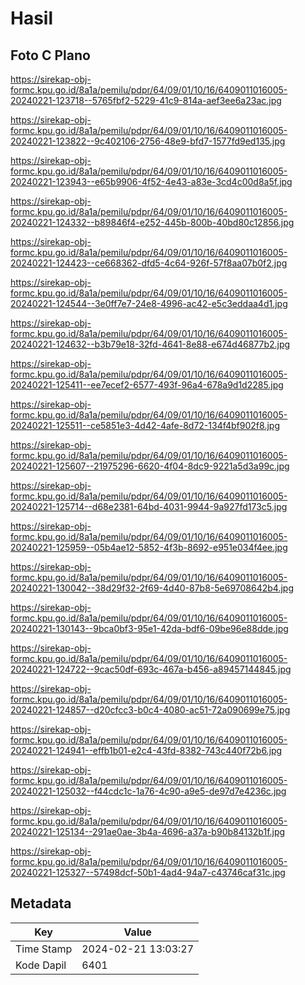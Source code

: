 # Hasil

## Foto C Plano

https://sirekap-obj-formc.kpu.go.id/8a1a/pemilu/pdpr/64/09/01/10/16/6409011016005-20240221-123718--5765fbf2-5229-41c9-814a-aef3ee6a23ac.jpg

https://sirekap-obj-formc.kpu.go.id/8a1a/pemilu/pdpr/64/09/01/10/16/6409011016005-20240221-123822--9c402106-2756-48e9-bfd7-1577fd9ed135.jpg

https://sirekap-obj-formc.kpu.go.id/8a1a/pemilu/pdpr/64/09/01/10/16/6409011016005-20240221-123943--e65b9906-4f52-4e43-a83e-3cd4c00d8a5f.jpg

https://sirekap-obj-formc.kpu.go.id/8a1a/pemilu/pdpr/64/09/01/10/16/6409011016005-20240221-124332--b89846f4-e252-445b-800b-40bd80c12856.jpg

https://sirekap-obj-formc.kpu.go.id/8a1a/pemilu/pdpr/64/09/01/10/16/6409011016005-20240221-124423--ce668362-dfd5-4c64-926f-57f8aa07b0f2.jpg

https://sirekap-obj-formc.kpu.go.id/8a1a/pemilu/pdpr/64/09/01/10/16/6409011016005-20240221-124544--3e0ff7e7-24e8-4996-ac42-e5c3eddaa4d1.jpg

https://sirekap-obj-formc.kpu.go.id/8a1a/pemilu/pdpr/64/09/01/10/16/6409011016005-20240221-124632--b3b79e18-32fd-4641-8e88-e674d46877b2.jpg

https://sirekap-obj-formc.kpu.go.id/8a1a/pemilu/pdpr/64/09/01/10/16/6409011016005-20240221-125411--ee7ecef2-6577-493f-96a4-678a9d1d2285.jpg

https://sirekap-obj-formc.kpu.go.id/8a1a/pemilu/pdpr/64/09/01/10/16/6409011016005-20240221-125511--ce5851e3-4d42-4afe-8d72-134f4bf902f8.jpg

https://sirekap-obj-formc.kpu.go.id/8a1a/pemilu/pdpr/64/09/01/10/16/6409011016005-20240221-125607--21975296-6620-4f04-8dc9-9221a5d3a99c.jpg

https://sirekap-obj-formc.kpu.go.id/8a1a/pemilu/pdpr/64/09/01/10/16/6409011016005-20240221-125714--d68e2381-64bd-4031-9944-9a927fd173c5.jpg

https://sirekap-obj-formc.kpu.go.id/8a1a/pemilu/pdpr/64/09/01/10/16/6409011016005-20240221-125959--05b4ae12-5852-4f3b-8692-e951e034f4ee.jpg

https://sirekap-obj-formc.kpu.go.id/8a1a/pemilu/pdpr/64/09/01/10/16/6409011016005-20240221-130042--38d29f32-2f69-4d40-87b8-5e69708642b4.jpg

https://sirekap-obj-formc.kpu.go.id/8a1a/pemilu/pdpr/64/09/01/10/16/6409011016005-20240221-130143--9bca0bf3-95e1-42da-bdf6-09be96e88dde.jpg

https://sirekap-obj-formc.kpu.go.id/8a1a/pemilu/pdpr/64/09/01/10/16/6409011016005-20240221-124722--9cac50df-693c-467a-b456-a89457144845.jpg

https://sirekap-obj-formc.kpu.go.id/8a1a/pemilu/pdpr/64/09/01/10/16/6409011016005-20240221-124857--d20cfcc3-b0c4-4080-ac51-72a090699e75.jpg

https://sirekap-obj-formc.kpu.go.id/8a1a/pemilu/pdpr/64/09/01/10/16/6409011016005-20240221-124941--effb1b01-e2c4-43fd-8382-743c440f72b6.jpg

https://sirekap-obj-formc.kpu.go.id/8a1a/pemilu/pdpr/64/09/01/10/16/6409011016005-20240221-125032--f44cdc1c-1a76-4c90-a9e5-de97d7e4236c.jpg

https://sirekap-obj-formc.kpu.go.id/8a1a/pemilu/pdpr/64/09/01/10/16/6409011016005-20240221-125134--291ae0ae-3b4a-4696-a37a-b90b84132b1f.jpg

https://sirekap-obj-formc.kpu.go.id/8a1a/pemilu/pdpr/64/09/01/10/16/6409011016005-20240221-125327--57498dcf-50b1-4ad4-94a7-c43746caf31c.jpg


## Metadata

| Key        | Value               |
| ---------- | ------------------- |
| Time Stamp | 2024-02-21 13:03:27 |
| Kode Dapil | 6401                |



